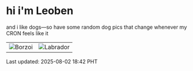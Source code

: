 # hi i'm Leoben

and i like dogs—so have some random dog pics that change whenever my CRON feels like it

|  |  |
|--------|----------|
| ![Borzoi](https://random-dog-vercel.vercel.app/api/random-borzoi?v=1754131372) | ![Labrador](https://random-dog-vercel.vercel.app/api/random-labrador?v=1754131372) |

Last updated: 2025-08-02 18:42 PHT

